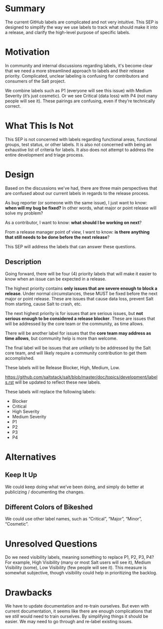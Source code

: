# Summary

The current GitHub labels are complicated and not very intuitive. This SEP is
designed to simplify the way we use labels to track what should make it into a
release, and clarify the high-level purpose of specific labels.

# Motivation

In community and internal discussions regarding labels, it's become clear that
we need a more streamlined approach to labels and their release priority.
Complicated, unclear labeling is confusing for contributors and consumers of
the Salt project.

We combine labels such as P1 (everyone will see this issue) with Medium
Severity (it’s just cosmetic). Or we see Critical (data loss) with P4 (not many
people will see it). These pairings are confusing, even if they’re technically
correct.

# What This Is Not

This SEP is not concerned with labels regarding functional areas, functional
groups, test status, or other labels. It is also not concerned with being an
exhaustive list of criteria for labels. It also does not attempt to address the
entire development and triage process.

# Design

Based on the discussions we've had, there are three main perspectives that are
confused about our current labels in regards to the release process.

As bug reporter (or someone with the same issue), I just want to know: **when
will my bug be fixed?** In other words, what major or point release will
solve my problem?

As a contributor, I want to know: **what should I be working on next**?

From a release manager point of view, I want to know: **is there anything that
still needs to be done before the next release**?

This SEP will address the labels that can answer these questions.

## Description

Going forward, there will be four (4) priority labels that will make it easier
to know when an issue can be expected in a release.

The highest priority contains **only issues that are severe enough to block a
release**. Under normal circumstances, these MUST be fixed before the next
major or point release. These are issues that cause data loss, prevent Salt
from starting, cause Salt to crash, etc.

The next highest priority is for issues that are serious issues, but **not
serious enough to be considered a release blocker**. These are issues that will
be addressed by the core team or the community, as time allows.

There will be another label for issues that the **core team may address as time
allows**, but community help is more than welcome.

The final label will be issues that are unlikely to be addressed by the Salt
core team, and will likely require a community contribution to get them
accomplished.

These labels will be Release Blocker, High, Medium, Low.

https://github.com/saltstack/salt/blob/master/doc/topics/development/labels.rst
will be updated to reflect these new labels.

These labels will replace the following labels:

- Blocker
- Critical
- High Severity
- Medium Severity
- P1
- P2
- P3
- P4

# Alternatives

## Keep It Up

We could keep doing what we’ve been doing, and simply do better at publicizing
/ documenting the changes.

## Different Colors of Bikeshed

We could use other label names, such as “Critical”, “Major”, “Minor”,
“Cosmetic”.

# Unresolved Questions

Do we need visibility labels, meaning something to replace P1, P2, P3, P4? For
example, High Visibility (many or most Salt users will see it), Medium
Visibility (some), Low Visibility (few people will see it). This measure is
somewhat subjective, though visibility could help in prioritizing the backlog.

# Drawbacks

We have to update documentation and re-train ourselves. But even with current
documentation, it seems like there are enough complications that we *still*
would need to train ourselves. By simplifying things it should be easier. We
may need to go through and re-label existing issues.
